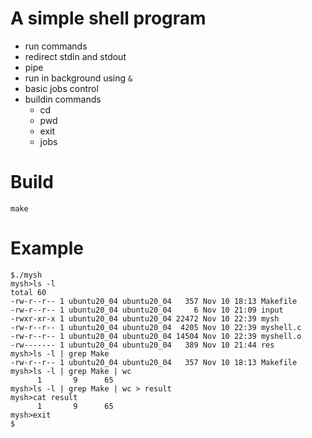 # A simple shell program
- run commands
- redirect stdin and stdout
- pipe
- run in background using `&`
- basic jobs control
- buildin commands
    - cd
    - pwd
    - exit
    - jobs

# Build
```
make
```

# Example
```
$./mysh
mysh>ls -l
total 60
-rw-r--r-- 1 ubuntu20_04 ubuntu20_04   357 Nov 10 18:13 Makefile
-rw-r--r-- 1 ubuntu20_04 ubuntu20_04     6 Nov 10 21:09 input
-rwxr-xr-x 1 ubuntu20_04 ubuntu20_04 22472 Nov 10 22:39 mysh
-rw-r--r-- 1 ubuntu20_04 ubuntu20_04  4205 Nov 10 22:39 myshell.c
-rw-r--r-- 1 ubuntu20_04 ubuntu20_04 14504 Nov 10 22:39 myshell.o
-rw------- 1 ubuntu20_04 ubuntu20_04   389 Nov 10 21:44 res
mysh>ls -l | grep Make
-rw-r--r-- 1 ubuntu20_04 ubuntu20_04   357 Nov 10 18:13 Makefile
mysh>ls -l | grep Make | wc
      1       9      65
mysh>ls -l | grep Make | wc > result
mysh>cat result
      1       9      65
mysh>exit
$
```